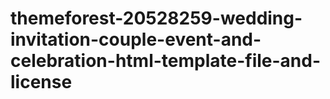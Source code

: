 # themeforest-20528259-wedding-invitation-couple-event-and-celebration-html-template-file-and-license
